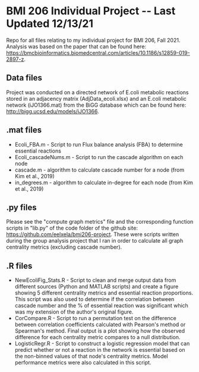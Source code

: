 # BMI 206 Individual Project -- Last Updated 12/13/21
Repo for all files relating to my individual project for BMI 206, Fall 2021. Analysis was based on the paper that can be found here: https://bmcbioinformatics.biomedcentral.com/articles/10.1186/s12859-019-2897-z.

## Data files
Project was conducted on a directed network of E.coli metabolic reactions stored in an adjacency matrix (AdjData_ecoli.xlsx) and an E.coli metabolic network (iJO1366.mat) from the BiGG database which can be found here: http://bigg.ucsd.edu/models/iJO1366.

## .mat files
  - Ecoli_FBA.m - Script to run Flux balance analysis (FBA) to determine essential reactions
  - Ecoli_cascadeNums.m - Script to run the cascade algorithm on each node
  - cascade.m - algorithm to calculate cascade number for a node (from Kim et al., 2019)
  - in_degrees.m - algorithm to calculate in-degree for each node (from Kim et al., 2019)

## .py files
Please see the "compute graph metrics" file and the corresponding function scripts in "lib.py" of the code folder of the github site: https://github.com/eelxela/bmi206-project. These were scripts written during the group analysis project that I ran in order to calculate all graph centrality metrics (excluding cascade number).

## .R files
   - NewEcoliFig_Stats.R - Script to clean and merge output data from different sources (Python and MATLAB scripts) and create a figure showing 5 different centrality metrics and essential reaction proportions. This script was also used to determine if the correlation between cascade number and the % of essential reaction was significant which was my extension of the author's original figure.
   - CorCompare.R - Script to run a permutation test on the difference between correlation coefficients calculated with Pearson's method or Spearman's method. Final output is a plot showing how the observed difference for each centrality metric compares to a null distribution.
   - LogisticRegr.R - Script to construct a logistic regression model that can predict whether or not a reaction in the network is essential based on the non-binned values of that node's centrality metrics. Model performance metrics were also calculated in this script.
